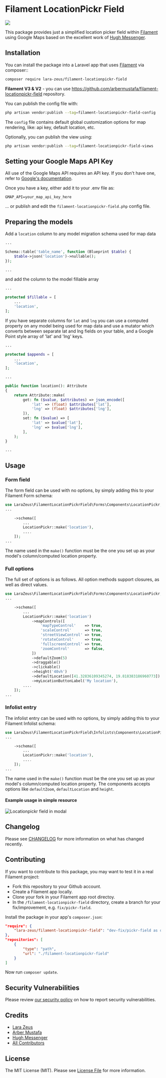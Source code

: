 # Filament LocationPickr Field

![](https://banners.beyondco.de/Filament%20LocationPickr%20Field.png?theme=light&packageManager=composer+require&packageName=lara-zeus%2Ffilament-locationpickr-field&pattern=architect&style=style_1&description=Just+a+simple+location+picker+field+for+Filament+Php+using+Google+Maps&md=1&showWatermark=0&fontSize=100px&images=location-marker)

This package provides just a simplified location picker field within [Filament](https://filamentphp.com) using Google Maps based on the excellent work of [Hugh Messenger](https://filamentphp.com/plugins/cheesegrits-google-maps).

## Installation

You can install the package into a Laravel app that uses [Filament](https://filamentphp.com) via composer::

```bash
composer require lara-zeus/filament-locationpickr-field
```

**Filament V3 & V2** - you can use https://github.com/arbermustafa/filament-locationpickr-field repository.

You can publish the config file with:

```bash
php artisan vendor:publish --tag=filament-locationpickr-field-config
```

The `config` file contains default global customization options for map rendering, like: api key, default location, etc.

Optionally, you can publish the view using:

```bash
php artisan vendor:publish --tag=filament-locationpickr-field-views
```

## Setting your Google Maps API Key

All use of the Google Maps API requires an API key. If you don't have one, refer to [Google's documentation](https://developers.google.com/maps/documentation/javascript/get-api-key).

Once you have a key, either add it to your .env file as:

```
GMAP_API=your_map_api_key_here
```

... or publish and edit the `filament-locationpickr-field.php` config file.

## Preparing the models

Add a `location` column to any model migration schema used for map data

```php
...

Schema::table('table_name', function (Blueprint $table) {
    $table->json('location')->nullable();
});

...
```

and add the column to the model fillable array

```php
...

protected $fillable = [
    ...
    'location',
];
```

If you have separate columns for `lat` and `lng` you can use a computed property on any model being used for map data and use a mutator which converts between separate lat and lng fields on your table, and a Google Point style array of 'lat' and 'lng' keys.

```php
...

protected $appends = [
    ...
    'location',
];

...

public function location(): Attribute
{
    return Attribute::make(
        get: fn ($value, $attributes) => json_encode([
            'lat' => (float) $attributes['lat'],
            'lng' => (float) $attributes['lng'],
        ]),
        set: fn ($value) => [
            'lat' => $value['lat'],
            'lng' => $value['lng'],
        ],
    );
}

...
```

## Usage

### Form field

The form field can be used with no options, by simply adding this to your Filament Form schema:

```php
use LaraZeus\FilamentLocationPickrField\Forms\Components\LocationPickr;
...

    ->schema([
        ...
        LocationPickr::make('location'),
        ....
    ]);
...
```

The name used in the `make()` function must be the one you set up as your model's column/computed location property.

### Full options

The full set of options is as follows. All option methods support closures, as well as direct values.

```php
use LaraZeus\FilamentLocationPickrField\Forms\Components\LocationPickr;
...

    ->schema([
        ...
        LocationPickr::make('location')
            ->mapControls([
                'mapTypeControl'    => true,
                'scaleControl'      => true,
                'streetViewControl' => true,
                'rotateControl'     => true,
                'fullscreenControl' => true,
                'zoomControl'       => false,
            ])
            ->defaultZoom(5)
            ->draggable()
            ->clickable()
            ->height('40vh')
            ->defaultLocation([41.32836109345274, 19.818383186960773])
            ->myLocationButtonLabel('My location'),
        ....
    ]);
...
```

### Infolist entry

The infolist entry can be used with no options, by simply adding this to your Filament Infolist schema:

```php
use LaraZeus\FilamentLocationPickrField\Infolists\Components\LocationPickr;
...

    ->schema([
        ...
        LocationPickr::make('location'),
        ....
    ]);
...
```

The name used in the `make()` function must be the one you set up as your model's column/computed location property. The components accepts options like `defaultZoom`, `defaultLocation` and `height`.

#### Example usage in simple resource

![Locationpickr field in modal](./docs/images/locationpickr.png)

## Changelog

Please see [CHANGELOG](CHANGELOG.md) for more information on what has changed recently.

## Contributing

If you want to contribute to this package, you may want to test it in a real Filament project:

-   Fork this repository to your Github account.
-   Create a Filament app locally.
-   Clone your fork in your Filament app root directoy.
-   In the `/filament-locationpickr-field` directory, create a branch for your fix/improvement, e.g. `fix/pickr-field`.

Install the package in your app's `composer.json`:

```json
"require": {
    "lara-zeus/filament-locationpickr-field": "dev-fix/pickr-field as dev-main",
},
"repositories": [
    {
        "type": "path",
        "url": "./filament-locationpickr-field"
    }
]
```

Now run `composer update`.

## Security Vulnerabilities

Please review [our security policy](../../security/policy) on how to report security vulnerabilities.

## Credits

-   [Lara Zeus](https://github.com/lara-zeus)
-   [Arber Mustafa](https://github.com/arbermustafa)
-   [Hugh Messenger](https://github.com/cheesegrits)
-   [All Contributors](../../contributors)

## License

The MIT License (MIT). Please see [License File](LICENSE.md) for more information.
